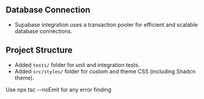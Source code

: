 ## Database Connection
- Supabase integration uses a transaction pooler for efficient and scalable database connections.

## Project Structure
- Added `tests/` folder for unit and integration tests.
- Added `src/styles/` folder for custom and theme CSS (including Shadcn theme). 

Use    npx tsc --noEmit for any error finding